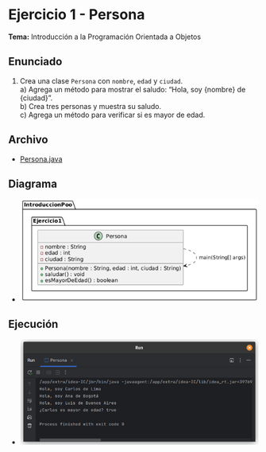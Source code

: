 # Ejercicio 1 - Persona

**Tema:** Introducción a la Programación Orientada a Objetos

## Enunciado

1. Crea una clase `Persona` con `nombre`, `edad` y `ciudad`.  
   a) Agrega un método para mostrar el saludo: “Hola, soy {nombre} de {ciudad}”.  
   b) Crea tres personas y muestra su saludo.  
   c) Agrega un método para verificar si es mayor de edad.

## Archivo

- [Persona.java](./Persona.java)

## Diagrama

- ![Diagrama](./image.png)

## Ejecución

- ![Ejecución](./img.png)
